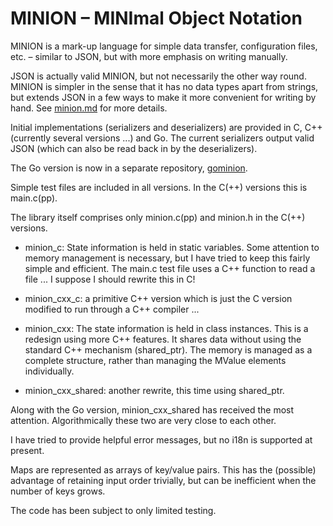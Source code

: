 # MINION – MINImal Object Notation

MINION is a mark-up language for simple data transfer, configuration files, etc. – similar to JSON, but with more emphasis on writing manually.

JSON is actually valid MINION, but not necessarily the other way round. MINION is simpler in the sense that it has no data types apart from strings, but extends JSON in a few ways to make it more convenient for writing by hand. See [minion.md](minion.md) for more details.

Initial implementations (serializers and deserializers) are provided in C, C++ (currently several versions ...) and Go. The current serializers output valid JSON (which can also be read back in by the deserializers).

The Go version is now in a separate repository, [gominion](https://github.com/gradgrind/gominion).

Simple test files are included in all versions. In the C(++) versions this is main.c(pp).

The library itself comprises only minion.c(pp) and minion.h in the C(++) versions.

 - minion_c: State information is held in static variables. Some attention to memory management is necessary, but I have tried to keep this fairly simple and efficient. The main.c test file uses a C++ function to read a file ... I suppose I should rewrite this in C!  

 - minion_cxx_c: a primitive C++ version which is just the C version modified to run through a C++ compiler ...

 - minion_cxx: The state information is held in class instances. This is a redesign using more C++ features. It shares data without using the standard C++ mechanism (shared_ptr). The memory is managed as a complete structure, rather than managing the MValue elements individually.

 - minion_cxx_shared: another rewrite, this time using shared_ptr.
 
Along with the Go version, minion_cxx_shared has received the most attention. Algorithmically these two are very close to each other.

I have tried to provide helpful error messages, but no i18n is supported at present.

Maps are represented as arrays of key/value pairs. This has the (possible) advantage of retaining input order trivially, but can be inefficient when the number of keys grows.

The code has been subject to only limited testing.
